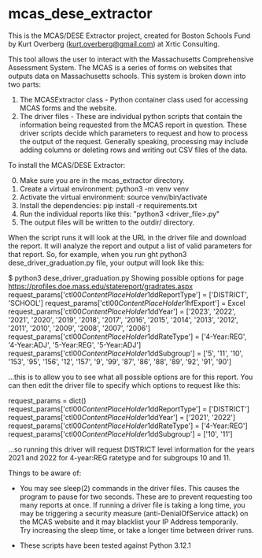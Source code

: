 # mcas_dese_extractor

This is the MCAS/DESE Extractor project, created for Boston Schools Fund 
by Kurt Overberg (kurt.overberg@gmail.com) at Xrtic Consulting.

This tool allows the user to interact with the Massachusetts Comprehensive Assessment System.  The MCAS is a series 
of forms on websites that outputs data on Massachusetts schools.  This system is broken down into two parts:

1. The MCASExtractor class - Python container class used for accessing MCAS forms and the website.
2. The driver files - These are individual python scripts that contain the information being requested from the 
MCAS report in question.  These driver scripts decide which parameters to request and how to process the output 
of the request.  Generally speaking, processing may include adding columns or deleting rows and writing out CSV files of the data.

To install the MCAS/DESE Extractor:

0. Make sure you are in the mcas_extractor directory.
1. Create a virtual environment: python3 -m venv venv
2. Activate the virtual environment: source venv/bin/activate
3. Install the dependencies: pip install -r requirements.txt
4. Run the individual reports like this: "python3 <driver_file>.py"
5. The output files will be written to the outdir/ directory.

When the script runs it will look at the URL in the driver file and download the report.
It will analyze the report and output a list of valid parameters for that report.  So, for example, when 
you run ght python3 dese_driver_graduation.py file, your output will look like this:

$ python3 dese_driver_graduation.py
Showing possible options for page https://profiles.doe.mass.edu/statereport/gradrates.aspx
request_params['ctl00$ContentPlaceHolder1$ddReportType'] = ['DISTRICT', 'SCHOOL']
request_params['ctl00$ContentPlaceHolder1$hfExport'] = Excel
request_params['ctl00$ContentPlaceHolder1$ddYear'] = ['2023', '2022', '2021', '2020', '2019', '2018', '2017', '2016', '2015', '2014', '2013', '2012', '2011', '2010', '2009', '2008', '2007', '2006']
request_params['ctl00$ContentPlaceHolder1$ddRateType'] = ['4-Year:REG', '4-Year:ADJ', '5-Year:REG', '5-Year:ADJ']
request_params['ctl00$ContentPlaceHolder1$ddSubgroup'] = ['5', '11', '10', '153', '95', '156', '12', '157', '9', '99', '87', '86', '88', '89', '92', '91', '90']

...this is to allow you to see what all possible options are for this report.  You can then edit 
the driver file to specify which options to request like this:

request_params = dict()
request_params['ctl00$ContentPlaceHolder1$ddReportType'] = ['DISTRICT']
request_params['ctl00$ContentPlaceHolder1$ddYear'] = ['2021', '2022']
request_params['ctl00$ContentPlaceHolder1$ddRateType'] = ['4-Year:REG']
request_params['ctl00$ContentPlaceHolder1$ddSubgroup'] = ['10', '11']

...so running this driver will request DISTRICT level information for the years 2021 and 2022 
for 4-year:REG ratetype and for subgroups 10 and 11.


Things to be aware of:

- You may see sleep(2) commands in the driver files.  This causes the program to pause for two seconds.
	These are to prevent requesting too many reports at once.
	If running a driver file is taking a long time, you may be triggering a security 
	measure (anti-DenialOfService attack) on the MCAS website and it may blacklist your IP Address temporarily.  
	Try increasing the sleep time, or take a longer time between driver runs.

- These scripts have been tested against Python 3.12.1



